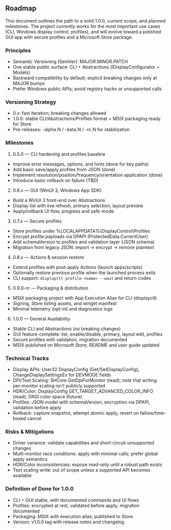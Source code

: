 ## Roadmap

This document outlines the path to a solid 1.0.0, current scope, and planned milestones. The project currently works for the most important use cases (CLI, Windows display control, profiles), and will evolve toward a polished GUI app with secure profiles and a Microsoft Store package.

### Principles
- Semantic Versioning (SemVer): MAJOR.MINOR.PATCH
- One stable public surface: CLI + Abstractions (IDisplayConfigurator + Models)
- Backward compatibility by default; explicit breaking changes only at MAJOR bumps
- Prefer Windows public APIs; avoid registry hacks or unsupported calls

### Versioning Strategy
- 0.x: fast iteration; breaking changes allowed
- 1.0.0: stable CLI/Abstractions/Profiles format + MSIX packaging ready for Store
- Pre-releases: -alpha.N / -beta.N / -rc.N for stabilization

### Milestones

1) 0.5.0 — CLI hardening and profiles baseline
- Improve error messages, options, and hints (done for key paths)
- Add basic save/apply profiles from JSON (done)
- Implement resolution/position/frequency/orientation application (done)
- Introduce basic rollback on failure (TBD)

2) 0.6.x — GUI (WinUI 3, Windows App SDK)
- Build a WinUI 3 front-end over Abstractions
- Display list with live refresh, primary selection, layout preview
- Apply/rollback UI flow, progress and safe-mode

3) 0.7.x — Secure profiles
- Store profiles under %LOCALAPPDATA%\DisplayControl\Profiles
- Encrypt profile payloads via DPAPI (ProtectedData.CurrentUser)
- Add schemaVersion to profiles and validation layer (JSON schema)
- Migration from legacy JSON: import → encrypt → remove plaintext

4) 0.8.x — Actions & session restore
- Extend profiles with post-apply Actions (launch apps/scripts)
- Optionally restore previous profile when the launched process exits
- CLI support: `displayctl profile <name> --wait` and return codes

5) 0.9.0-rc — Packaging & distribution
- MSIX packaging project with App Execution Alias for CLI (displayctl)
- Signing, Store listing assets, and winget manifest
- Minimal telemetry (opt-in) and diagnostics logs

6) 1.0.0 — General Availability
- Stable CLI and Abstractions (no breaking changes)
- GUI feature-complete: list, enable/disable, primary, layout edit, profiles
- Secure profiles with validation, migration documented
- MSIX published on Microsoft Store; README and user guide updated

### Technical Tracks
- Display APIs: User32 DisplayConfig (Get/SetDisplayConfig), ChangeDisplaySettingsEx for DEVMODE fields
- DPI/Text Scaling: SHCore GetDpiForMonitor (read); note that writing per-monitor scaling isn't publicly supported
- HDR/Color: DisplayConfig GET_TARGET_ADVANCED_COLOR_INFO (read); DXGI color space (future)
- Profiles: JSON model with schemaVersion, encryption via DPAPI, validation before apply
- Rollback: capture snapshot, attempt atomic apply, revert on failure/time-boxed cancel

### Risks & Mitigations
- Driver variance: validate capabilities and short-circuit unsupported changes
- Multi-monitor race conditions: apply with minimal calls; prefer global apply semantics
- HDR/Color inconsistencies: expose read-only until a robust path exists
- Text scaling write: out of scope unless a supported API becomes available

### Definition of Done for 1.0.0
- CLI + GUI stable, with documented commands and UI flows
- Profiles: encrypted at rest, validated before apply, migration documented
- Packaging: MSIX with execution alias; published to Store
- Version: v1.0.0 tag with release notes and changelog
